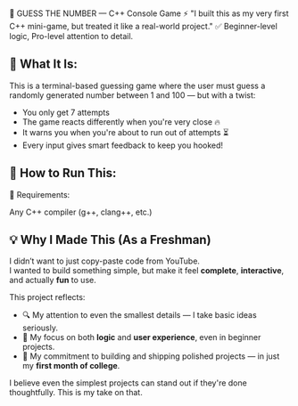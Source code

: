 🎯 GUESS THE NUMBER — C++ Console Game
⚡ "I built this as my very first C++ mini-game, but treated it like a real-world project."
✅ Beginner-level logic, Pro-level attention to detail.

## 🚀 What It Is:

This is a terminal-based guessing game where the user must guess a randomly generated number between 1 and 100 — but with a twist:

- You only get 7 attempts
- The game reacts differently when you're very close 🔥
- It warns you when you're about to run out of attempts ⏳
- Every input gives smart feedback to keep you hooked!

## 🧾 How to Run This:
🔧 Requirements:

Any C++ compiler (g++, clang++, etc.)

## 💡 Why I Made This (As a Freshman)

I didn’t want to just copy-paste code from YouTube.  
I wanted to build something simple, but make it feel **complete**, **interactive**, and actually **fun** to use.

This project reflects:
- 🔍 My attention to even the smallest details — I take basic ideas seriously.
- 🧠 My focus on both **logic** and **user experience**, even in beginner projects.
- 🚀 My commitment to building and shipping polished projects — in just my **first month of college**.

I believe even the simplest projects can stand out if they're done thoughtfully. This is my take on that.
